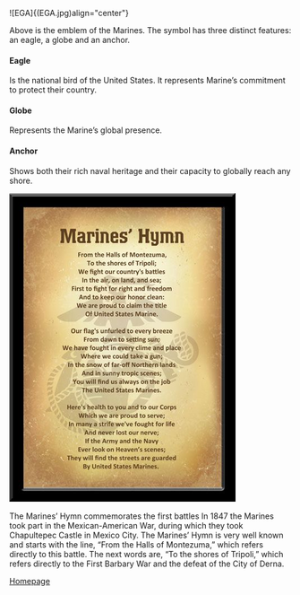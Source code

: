 ![EGA]{(EGA.jpg)align="center"}

Above is the emblem of the Marines. The symbol has three distinct features: an eagle, a globe and an anchor.
#### Eagle
Is the national bird of the United States. It represents Marine’s commitment to protect their country.
#### Globe 
Represents the Marine’s global presence.
#### Anchor 
Shows both their rich naval heritage and their capacity to globally reach any shore.

![Hymn](Hymn.jpg)

The Marines’ Hymn commemorates the first battles
In 1847 the Marines took part in the Mexican-American War, during which they took Chapultepec Castle in Mexico City.
The Marines’ Hymn is very well known and starts with the line, “From the Halls of Montezuma,” which refers directly to this battle.  The next words are, “To the shores of Tripoli,” which refers directly to the First Barbary War and the defeat of the City of Derna.


[Homepage](index.md) 
